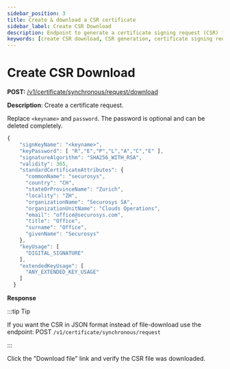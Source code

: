 ```yaml
---
sidebar_position: 3
title: Create & download a CSR certificate
sidebar_label: Create CSR Download
description: Endpoint to generate a certificate signing request (CSR) for digital signatures using a hardware security module (HSM).
keywords: [create CSR download, CSR generation, certificate signing request, digital signature, SHA256 with RSA, JSON format CSR, HSM, hardware security module, cybersecurity, data security, key management, cloud HSM, HSM key management, HSM cloud, HSM as a service, cloud based HSM, HSM digital signature, HSM services, HSM service]
---
```


# Create CSR Download

**POST:** [/v1/certificate/synchronous/request/download](https://rest-api.cloudshsm.com/swagger-ui/index.html?configUrl=/v3/api-docs/swagger-config#/Certificate/synchronousCreateCertificateRequestFileDownload)

**Description**: Create a certificate request.

Replace `<keyname>` and `password`. The password is optional and can be deleted completely.
```js {2,3,4,5,7-16,19,22}
{
    "signKeyName": "<keyname>",
    "keyPassword": [ "R","E","P","L","A","C","E" ],
    "signatureAlgorithm": "SHA256_WITH_RSA",
    "validity": 365,
    "standardCertificateAttributes": {
      "commonName": "securosys",
      "country": "CH",
      "stateOrProvinceName": "Zurich",
      "locality": "ZH",
      "organizationName": "Securosys SA",
      "organizationUnitName": "Clouds Operations",
      "email": "office@securosys.com",
      "title": "Office",
      "surname": "Office",
      "givenName": "Securosys"
    },
    "keyUsage": [
      "DIGITAL_SIGNATURE"
    ],
    "extendedKeyUsage": [
      "ANY_EXTENDED_KEY_USAGE"
    ]
  }
```

**Response**

:::tip Tip

If you want the CSR in JSON format instead of file-download use the endpoint: POST `/v1/certificate/synchronous/request`

:::

Click the "Download file" link and verify the CSR file was downloaded.


